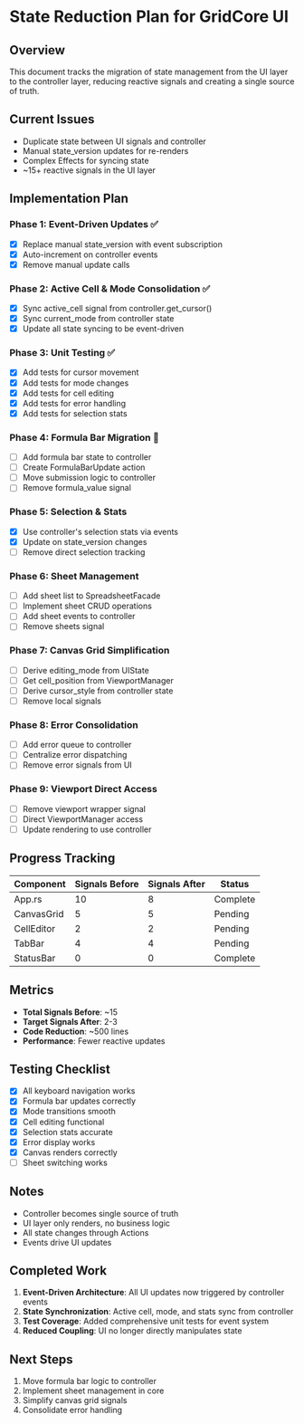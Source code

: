 # State Reduction Plan for GridCore UI

## Overview

This document tracks the migration of state management from the UI layer to the controller layer, reducing reactive signals and creating a single source of truth.

## Current Issues

- Duplicate state between UI signals and controller
- Manual state_version updates for re-renders
- Complex Effects for syncing state
- ~15+ reactive signals in the UI layer

## Implementation Plan

### Phase 1: Event-Driven Updates ✅

- [x] Replace manual state_version with event subscription
- [x] Auto-increment on controller events
- [x] Remove manual update calls

### Phase 2: Active Cell & Mode Consolidation ✅

- [x] Sync active_cell signal from controller.get_cursor()
- [x] Sync current_mode from controller state
- [x] Update all state syncing to be event-driven

### Phase 3: Unit Testing ✅

- [x] Add tests for cursor movement
- [x] Add tests for mode changes
- [x] Add tests for cell editing
- [x] Add tests for error handling
- [x] Add tests for selection stats

### Phase 4: Formula Bar Migration 🚧

- [ ] Add formula bar state to controller
- [ ] Create FormulaBarUpdate action
- [ ] Move submission logic to controller
- [ ] Remove formula_value signal

### Phase 5: Selection & Stats

- [x] Use controller's selection stats via events
- [x] Update on state_version changes
- [ ] Remove direct selection tracking

### Phase 6: Sheet Management

- [ ] Add sheet list to SpreadsheetFacade
- [ ] Implement sheet CRUD operations
- [ ] Add sheet events to controller
- [ ] Remove sheets signal

### Phase 7: Canvas Grid Simplification

- [ ] Derive editing_mode from UIState
- [ ] Get cell_position from ViewportManager
- [ ] Derive cursor_style from controller state
- [ ] Remove local signals

### Phase 8: Error Consolidation

- [ ] Add error queue to controller
- [ ] Centralize error dispatching
- [ ] Remove error signals from UI

### Phase 9: Viewport Direct Access

- [ ] Remove viewport wrapper signal
- [ ] Direct ViewportManager access
- [ ] Update rendering to use controller

## Progress Tracking

| Component  | Signals Before | Signals After | Status      |
| ---------- | -------------- | ------------- | ----------- |
| App.rs     | 10             | 8             | Complete    |
| CanvasGrid | 5              | 5             | Pending     |
| CellEditor | 2              | 2             | Pending     |
| TabBar     | 4              | 4             | Pending     |
| StatusBar  | 0              | 0             | Complete    |

## Metrics

- **Total Signals Before**: ~15
- **Target Signals After**: 2-3
- **Code Reduction**: ~500 lines
- **Performance**: Fewer reactive updates

## Testing Checklist

- [x] All keyboard navigation works
- [x] Formula bar updates correctly
- [x] Mode transitions smooth
- [x] Cell editing functional
- [x] Selection stats accurate
- [x] Error display works
- [x] Canvas renders correctly
- [ ] Sheet switching works

## Notes

- Controller becomes single source of truth
- UI layer only renders, no business logic
- All state changes through Actions
- Events drive UI updates

## Completed Work

1. **Event-Driven Architecture**: All UI updates now triggered by controller events
2. **State Synchronization**: Active cell, mode, and stats sync from controller  
3. **Test Coverage**: Added comprehensive unit tests for event system
4. **Reduced Coupling**: UI no longer directly manipulates state

## Next Steps

1. Move formula bar logic to controller
2. Implement sheet management in core
3. Simplify canvas grid signals
4. Consolidate error handling